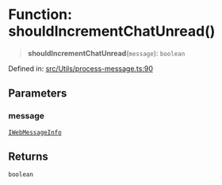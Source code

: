 # Function: shouldIncrementChatUnread()

> **shouldIncrementChatUnread**(`message`): `boolean`

Defined in: [src/Utils/process-message.ts:90](https://github.com/Fokusdotid/bail/blob/3bd64a6fd6e8fc52d3ec9ba842534bed26103555/src/Utils/process-message.ts#L90)

## Parameters

### message

[`IWebMessageInfo`](../namespaces/proto/interfaces/IWebMessageInfo.md)

## Returns

`boolean`

